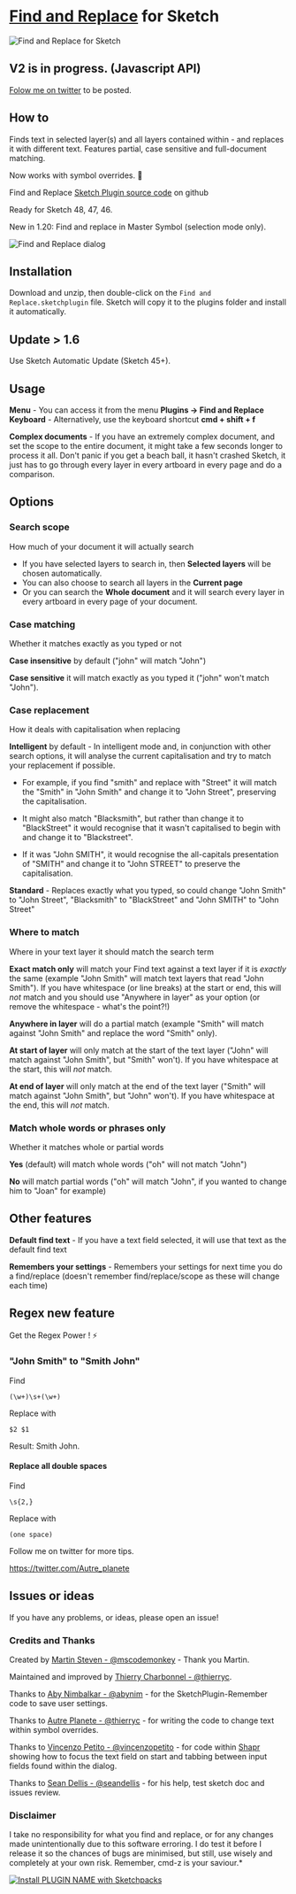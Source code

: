 # [Find and Replace](https://github.com/thierryc/Sketch-Find-And-Replace/) for Sketch

![Find and Replace for Sketch](https://raw.githubusercontent.com/thierryc/Sketch-Find-And-Replace/master/Ressources/logo-256.png)

## V2 is in progress. (Javascript API)

[Folow me on twitter](https://twitter.com/@Autre_planete) to be posted.

## How to

Finds text in selected layer(s) and all layers contained within - and replaces it with different text. Features partial, case sensitive and full-document matching.

Now works with symbol overrides. 🎉

Find and Replace [Sketch Plugin source code](https://github.com/thierryc/Sketch-Find-And-Replace/) on github

Ready for Sketch 48, 47, 46.

New in 1.20: Find and replace in Master Symbol (selection mode only).

![Find and Replace dialog](https://raw.githubusercontent.com/thierryc/Sketch-Find-And-Replace/master/Screenshots/screenshot.png)

## Installation

Download and unzip, then double-click on the `Find and Replace.sketchplugin` file.
Sketch will copy it to the plugins folder and install it automatically.

## Update > 1.6

Use Sketch Automatic Update (Sketch 45+).

## Usage
**Menu** - You can access it from the menu **Plugins → Find and Replace**
**Keyboard** - Alternatively, use the keyboard shortcut **cmd + shift + f**

**Complex documents** - If you have an extremely complex document, and set the scope to the entire document, it might take a few seconds longer to process it all. Don't panic if you get a beach ball, it hasn't crashed Sketch, it just has to go through every layer in every artboard in every page and do a comparison.

## Options

### Search scope
How much of your document it will actually search

* If you have selected layers to search in, then **Selected layers** will be chosen automatically.
* You can also choose to search all layers in the **Current page**
* Or you can search the **Whole document** and it will search every layer in every artboard in every page of your document.

### Case matching
Whether it matches exactly as you typed or not

**Case insensitive** by default ("john" will match "John")

**Case sensitive** it will match exactly as you typed it ("john" won't match "John").

### Case replacement
How it deals with capitalisation when replacing

**Intelligent** by default - In intelligent mode and, in conjunction with other search options, it will analyse the current capitalisation and try to match your replacement if possible.

* For example, if you find "smith" and replace with "Street" it will match the "Smith" in "John Smith" and change it to "John Street", preserving the capitalisation.

* It might also match "Blacksmith", but rather than change it to "BlackStreet" it would recognise that it wasn't capitalised to begin with and change it to "Blackstreet".

* If it was "John SMITH", it would recognise the all-capitals presentation of "SMITH" and change it to "John STREET" to preserve the capitalisation.

**Standard** - Replaces exactly what you typed, so could change "John Smith" to "John Street", "Blacksmith" to "BlackStreet" and "John SMITH" to "John Street"

### Where to match
Where in your text layer it should match the search term

**Exact match only** will match your Find text against a text layer if it is *exactly* the same (example "John Smith" will match text layers that read "John Smith"). If you have whitespace (or line breaks) at the start or end, this will *not* match and you should use "Anywhere in layer" as your option (or remove the whitespace - what's the point?!)

**Anywhere in layer** will do a partial match (example "Smith" will match against "John Smith" and replace the word "Smith" only).

**At start of layer** will only match at the start of the text layer ("John" will match against "John Smith", but "Smith" won't). If you have whitespace at the start, this will *not* match.

**At end of layer** will only match at the end of the text layer ("Smith" will match against "John Smith", but "John" won't). If you have whitespace at the end, this will *not* match.

### Match whole words or phrases only
Whether it matches whole or partial words

**Yes** (default) will match whole words ("oh" will not match "John")

**No** will match partial words ("oh" will match "John", if you wanted to change him to "Joan" for example)

## Other features

**Default find text** - If you have a text field selected, it will use that text as the default find text

**Remembers your settings** - Remembers your settings for next time you do a find/replace (doesn't remember find/replace/scope as these will change each time)

## Regex new feature

Get the Regex Power ! ⚡️

### "John Smith" to "Smith John"

Find
```
(\w+)\s+(\w+)
```

Replace with
```
$2 $1
```

Result: Smith John.


#### Replace all double spaces

Find
```
\s{2,}

```

Replace with
```
(one space)

```

Follow me on twitter for more tips.

https://twitter.com/Autre_planete


## Issues or ideas

If you have any problems, or ideas, please open an issue!

### Credits and Thanks

Created by [Martin Steven - @mscodemonkey](https://github.com/mscodemonkey) - Thank you Martin.

Maintained and improved by [Thierry Charbonnel - @thierryc](https://anotherplanet.io).

Thanks to [Aby Nimbalkar - @abynim](https://github.com/abynim) - for the SketchPlugin-Remember code to save user settings.

Thanks to [Autre Planete - @thierryc](https://github.com/thierryc) - for writing the code to change text within symbol overrides.

Thanks to [Vincenzo Petito - @vincenzopetito](https://github.com/vincenzopetito) - for code within [Shapr](https://github.com/vincenzopetito/Shapr) showing how to focus the text field on start and tabbing between input fields found within the dialog.

Thanks to [Sean Dellis - @seandellis](https://github.com/seandellis) - for his help, test sketch doc and issues review.

### Disclaimer

I take no responsibility for what you find and replace, or for any changes made unintentionally due to this software erroring. I do test it before I release it so the chances of bugs are minimised, but still, use wisely and completely at your own risk. Remember, cmd-z is your saviour.*



[![Install PLUGIN NAME with Sketchpacks](http://sketchpacks-com.s3.amazonaws.com/assets/badges/sketchpacks-badge-install.png "Install PLUGIN NAME with Sketchpacks")](https://sketchpacks.com/YOUR_NAME/PLUGIN_NAME/install)
